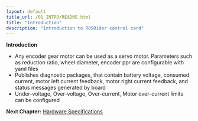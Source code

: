 ```yaml
---
layout: default
title_url: /01_INTRO/README.html
title: "Introduction"
description: "Introduction to ROSRider control card"
---
```


**Introduction**

- Any encoder gear motor can be used as a servo motor. Parameters such as reduction ratio, wheel diameter, encoder ppr are configurable with yaml files
- Publishes diagnostic packages, that contain battery voltage, consumed current, motor left current feedback, motor right current feedback, and status messages generated by board
- Under-voltage, Over-voltage, Over-current, Motor over-current limits can be configured

__Next Chapter:__ [Hardware Specifications](../02_HARDWARE/README.md)
